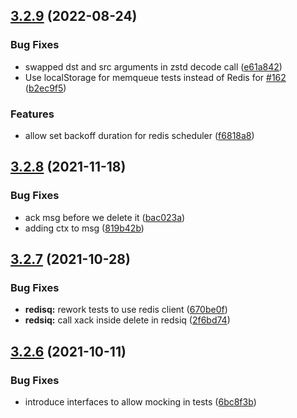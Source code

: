## [3.2.9](https://github.com/vmihailenco/taskq/compare/v3.2.8...v3.2.9) (2022-08-24)


### Bug Fixes

* swapped dst and src arguments in zstd decode call ([e61a842](https://github.com/vmihailenco/taskq/commit/e61a84219a8fe65444da5ca9b19571d2245633f2))
* Use localStorage for memqueue tests instead of Redis for [#162](https://github.com/vmihailenco/taskq/issues/162) ([b2ec9f5](https://github.com/vmihailenco/taskq/commit/b2ec9f53b0a3182b49c1c1510172e3ab6ac34b85))


### Features

* allow set backoff duration for redis scheduler ([f6818a8](https://github.com/vmihailenco/taskq/commit/f6818a888f92e6a78e022aae2083d202bfdd3726))



## [3.2.8](https://github.com/vmihailenco/taskq/compare/v3.2.7...v3.2.8) (2021-11-18)


### Bug Fixes

* ack msg before we delete it ([bac023a](https://github.com/vmihailenco/taskq/commit/bac023a71ba191e60f43ce3ca01a25d08d0a70c2))
* adding ctx to msg ([819b42b](https://github.com/vmihailenco/taskq/commit/819b42b66bf482187843670a4a2fc288e9173e29))



## [3.2.7](https://github.com/vmihailenco/taskq/compare/v3.2.6...v3.2.7) (2021-10-28)


### Bug Fixes

* **redisq:** rework tests to use redis client ([670be0f](https://github.com/vmihailenco/taskq/commit/670be0f0ba7ee729df4c6e89c0c571340914f936))
* **redsiq:** call xack inside delete in redsiq ([2f6bd74](https://github.com/vmihailenco/taskq/commit/2f6bd74c006132be6cbec74f9c4808888da34aff))



## [3.2.6](https://github.com/vmihailenco/taskq/compare/v3.2.5...v3.2.6) (2021-10-11)


### Bug Fixes

* introduce interfaces to allow mocking in tests ([6bc8f3b](https://github.com/vmihailenco/taskq/commit/6bc8f3b0462812996c39605c10428b43460696ff))



